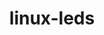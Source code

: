 ---
parent_project: linux
permalink: /engineering/projects/linux/linux-leds/
project_link_name: linux-leds
project_url: n/a
statsAvailable: 'true'
title: linux-leds
---